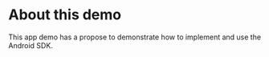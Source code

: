 # About this demo

This app demo has a propose to demonstrate how to implement and use the Android SDK.
